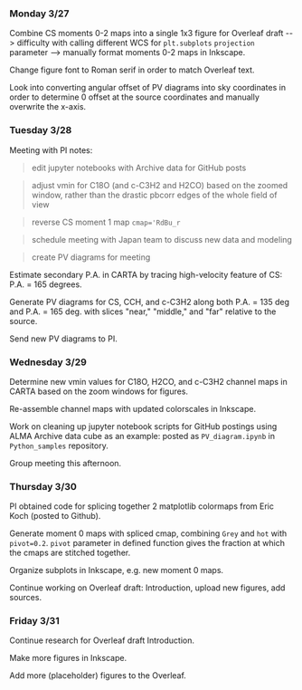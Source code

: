 ### Monday 3/27

Combine CS moments 0-2 maps into a single 1x3 figure for Overleaf draft --> difficulty with calling different WCS for `plt.subplots` `projection` parameter --> manually format moments 0-2 maps in Inkscape.

Change figure font to Roman serif in order to match Overleaf text.

Look into converting angular offset of PV diagrams into sky coordinates in order to determine 0 offset at the source coordinates and manually overwrite the x-axis.

### Tuesday 3/28 

Meeting with PI notes:

> edit jupyter notebooks with Archive data for GitHub posts

> adjust vmin for C18O (and c-C3H2 and H2CO) based on the zoomed window, rather than the drastic pbcorr edges of the whole field of view

> reverse CS moment 1 map `cmap='RdBu_r`

> schedule meeting with Japan team to discuss new data and modeling 

> create PV diagrams for meeting

Estimate secondary P.A. in CARTA by tracing high-velocity feature of CS: P.A. = 165 degrees.

Generate PV diagrams for CS, CCH, and c-C3H2 along both P.A. = 135 deg and P.A. = 165 deg. with slices "near," "middle," and "far" relative to the source. 

Send new PV diagrams to PI.

### Wednesday 3/29

Determine new vmin values for C18O, H2CO, and c-C3H2 channel maps in CARTA based on the zoom windows for figures. 

Re-assemble channel maps with updated colorscales in Inkscape. 

Work on cleaning up jupyter notebook scripts for GitHub postings using ALMA Archive data cube as an example: posted as `PV_diagram.ipynb` in `Python_samples` repository. 

Group meeting this afternoon. 

### Thursday 3/30 

PI obtained code for splicing together 2 matplotlib colormaps from Eric Koch (posted to Github).

Generate moment 0 maps with spliced cmap, combining `Grey` and `hot` with `pivot=0.2`. `pivot` parameter in defined function gives the fraction at which the cmaps are stitched together. 

Organize subplots in Inkscape, e.g. new moment 0 maps.

Continue working on Overleaf draft: Introduction, upload new figures, add sources. 

### Friday 3/31 

Continue research for Overleaf draft Introduction.

Make more figures in Inkscape. 

Add more (placeholder) figures to the Overleaf.
